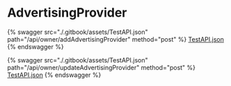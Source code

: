 # AdvertisingProvider






{% swagger src="./.gitbook/assets/TestAPI.json" path="/api/owner/addAdvertisingProvider" method="post" %}
[TestAPI.json](<./.gitbook/assets/TestAPI.json>)
{% endswagger %}


{% swagger src="./.gitbook/assets/TestAPI.json" path="/api/owner/updateAdvertisingProvider" method="post" %}
[TestAPI.json](<./.gitbook/assets/TestAPI.json>)
{% endswagger %}